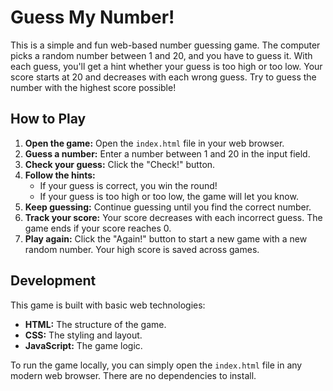 # Guess My Number!

This is a simple and fun web-based number guessing game. The computer picks a random number between 1 and 20, and you have to guess it. With each guess, you'll get a hint whether your guess is too high or too low. Your score starts at 20 and decreases with each wrong guess. Try to guess the number with the highest score possible!

## How to Play

1.  **Open the game:** Open the `index.html` file in your web browser.
2.  **Guess a number:** Enter a number between 1 and 20 in the input field.
3.  **Check your guess:** Click the "Check!" button.
4.  **Follow the hints:**
    *   If your guess is correct, you win the round!
    *   If your guess is too high or too low, the game will let you know.
5.  **Keep guessing:** Continue guessing until you find the correct number.
6.  **Track your score:** Your score decreases with each incorrect guess. The game ends if your score reaches 0.
7.  **Play again:** Click the "Again!" button to start a new game with a new random number. Your high score is saved across games.

## Development

This game is built with basic web technologies:

*   **HTML:** The structure of the game.
*   **CSS:** The styling and layout.
*   **JavaScript:** The game logic.

To run the game locally, you can simply open the `index.html` file in any modern web browser. There are no dependencies to install.